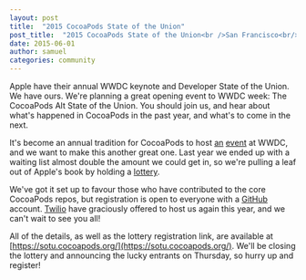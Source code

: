 ```yaml
---
layout: post
title:  "2015 CocoaPods State of the Union"
post_title:  "2015 CocoaPods State of the Union<br />San Francisco<br/>8th June 2015"
date: 2015-06-01
author: samuel
categories: community
---
```


Apple have their annual WWDC keynote and Developer State of the Union.
We have ours.
We're planning a great opening event to WWDC week: The CocoaPods Alt State of the Union.
You should join us, and hear about what's happened in CocoaPods in the past year, and what's to come in the next.

<!-- more -->

It's become an annual tradition for CocoaPods to host [an](http://www.eventbrite.com/e/cocoapods-2nd-annual-wwdc-meetup-tickets-6887230893) [event](http://blog.cocoapods.org/CocoaPods-WWDC-Party) at WWDC,
and we want to make this another great one.
Last year we ended up with a waiting list almost double the amount we could get in, so we're pulling a leaf out of Apple's book by holding a [lottery](https://sotu.cocoapods.org).

We've got it set up to favour those who have contributed to the core CocoaPods repos, but registration is open to everyone with a [GitHub](https://github.com/) account. [Twilio](https://citymapper.com/go/6jm7vo) have graciously offered to host us again this year, and we can't wait to see you all!

All of the details, as well as the lottery registration link, are available at [https://sotu.cocoapods.org/](https://sotu.cocoapods.org/). We'll be closing the lottery and announcing the lucky entrants on Thursday, so hurry up and register!
